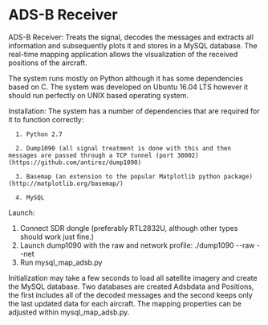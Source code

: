 # ADS-B Receiver

ADS-B Receiver: Treats the signal, decodes the messages and extracts all information and subsequently plots it and stores in a MySQL database. The real-time mapping application allows the visualization of the received positions of the aircraft.

The system runs mostly on Python although it has some dependencies based on C. The system was developed on Ubuntu 16.04 LTS however it should run perfectly on UNIX based operating system.

Installation:
  The system has a number of dependencies that are required for it to function correctly:
      
      1. Python 2.7
      
      2. Dump1090 (all signal treatment is done with this and then messages are passed through a TCP tunnel (port 30002) (https://github.com/antirez/dump1090)
      
      3. Basemap (an extension to the popular Matplotlib python package) (http://matplotlib.org/basemap/)
      
      4. MySQL

Launch:
  1. Connect SDR dongle (preferably RTL2832U, although other types should work just fine.)
  2. Launch dump1090 with the raw and network profile: ./dump1090 --raw --net
  3. Run mysql_map_adsb.py

Initialization may take a few seconds to load all satellite imagery and create the MySQL database. Two databases are created Adsbdata and Positions, the first includes all of the decoded messages and the second keeps only the last updated data for each aircraft. The mapping properties can be adjusted within mysql_map_adsb.py.
